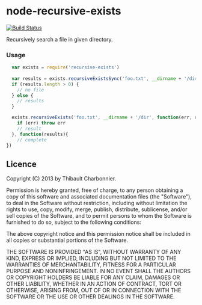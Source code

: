 # node-recursive-exists

[![Build Status](https://api.travis-ci.org/thibaultCha/node-recursive-exists.png)](https://travis-ci.org/thibaultCha/node-recursive-exists) 

Recursively search a file in given directory.

### Usage

```javascript
  var exists = require('recursive-exists')
  
  var results = exists.recursiveExistsSync('foo.txt', __dirname + '/dir')
  if (results.length > 0) {
  	// no file
  } else {
    // results
  }

  exists.recursiveExists('foo.txt', __dirname + '/dir', function(err, result){
    if (err) throw err
    // result
  }, function(results){
    // complete
})
```

## Licence

Copyright (C) 2013 by Thibault Charbonnier.

Permission is hereby granted, free of charge, to any person obtaining a copy of this software and associated documentation files (the "Software"), to deal in the Software without restriction, including without limitation the rights to use, copy, modify, merge, publish, distribute, sublicense, and/or sell copies of the Software, and to permit persons to whom the Software is furnished to do so, subject to the following conditions:

The above copyright notice and this permission notice shall be included in all copies or substantial portions of the Software.

THE SOFTWARE IS PROVIDED "AS IS", WITHOUT WARRANTY OF ANY KIND, EXPRESS OR IMPLIED, INCLUDING BUT NOT LIMITED TO THE WARRANTIES OF MERCHANTABILITY, FITNESS FOR A PARTICULAR PURPOSE AND NONINFRINGEMENT. IN NO EVENT SHALL THE AUTHORS OR COPYRIGHT HOLDERS BE LIABLE FOR ANY CLAIM, DAMAGES OR OTHER LIABILITY, WHETHER IN AN ACTION OF CONTRACT, TORT OR OTHERWISE, ARISING FROM, OUT OF OR IN CONNECTION WITH THE SOFTWARE OR THE USE OR OTHER DEALINGS IN THE SOFTWARE.